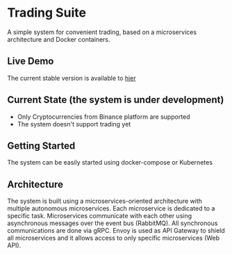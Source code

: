 # Trading Suite
A simple system for convenient trading, based on a microservices architecture and Docker containers.

## Live Demo

The current stable version is available to [hier](http://demo.salakhov.net)

## Current State (the system is under development)

 - Only Cryptocurrencies from Binance platform are supported
 - The system doesn't support trading yet

## Getting Started

The system can be easily started using docker-compose or Kubernetes

## Architecture

The system is built using a microservices-oriented architecture with multiple autonomous microservices. Each microservice is dedicated to a specific task. Microservices communicate with each other using asynchronous messages over the event bus (RabbitMQ). All synchronous communications are done via gRPC. Envoy is used as API Gateway to shield all microservices and it allows access to only specific microservices (Web API).


